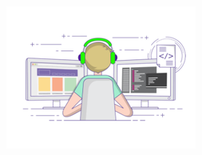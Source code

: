 <img align="right" alt="Coding" width="378" src="https://raw.githubusercontent.com/devSouvik/devSouvik/master/gif3.gif">


